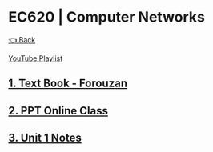 # EC620 | Computer Networks

[👈 Back](./../)

<div>
<a class="white" href="https://www.youtube.com/playlist?list=PLFkKAMLbnTTtZEQHO2iE7CMRdFv7m1LXG"><p><span class="bg"></span><span class="base"></span><span class="text">YouTube Playlist</span></p></a>
</div>


## [1. Text Book - Forouzan](./Computer%20Networks%20-%20Text%20Book%20-%20Behrouz%20A%20Forouzan.pdf)
## [2. PPT Online Class](./Data%20Communication%20and%20Networking%20-%20Forouzan.pdf)
## [3. Unit 1 Notes](./62%201st%20Int%20-%20CN%20xerox.pdf)



<script src="https://code.jquery.com/jquery-3.6.0.slim.min.js" integrity="sha256-u7e5khyithlIdTpu22PHhENmPcRdFiHRjhAuHcs05RI=" crossorigin="anonymous"></script>
<script>
$(".btn")[0].innerHTML = "Home";
$(".btn")[0].href = "./../../../EC6XX/";
</script>